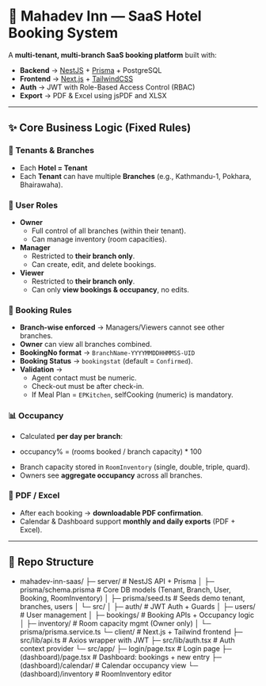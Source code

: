 # 🏨 Mahadev Inn — SaaS Hotel Booking System

A **multi-tenant, multi-branch SaaS booking platform** built with:

* **Backend** → [NestJS](https://nestjs.com/) + [Prisma](https://www.prisma.io/) + PostgreSQL  
* **Frontend** → [Next.js](https://nextjs.org/) + [TailwindCSS](https://tailwindcss.com/)  
* **Auth** → JWT with Role-Based Access Control (RBAC)  
* **Export** → PDF & Excel using jsPDF and XLSX  

---

## ✨ Core Business Logic (Fixed Rules)

### 🎯 Tenants & Branches
* Each **Hotel = Tenant**  
* Each **Tenant** can have multiple **Branches** (e.g., Kathmandu-1, Pokhara, Bhairawaha).  

### 👥 User Roles
* **Owner**
  * Full control of all branches (within their tenant).
  * Can manage inventory (room capacities).  
* **Manager**
  * Restricted to **their branch only**.
  * Can create, edit, and delete bookings.  
* **Viewer**
  * Restricted to **their branch only**.
  * Can only **view bookings & occupancy**, no edits.  

### 📝 Booking Rules
* **Branch-wise enforced** → Managers/Viewers cannot see other branches.  
* **Owner** can view all branches combined.  
* **BookingNo format** → `BranchName-YYYYMMDDHHMMSS-UID`  
* **Booking Status** → `bookingstat` (default = `Confirmed`).  
* **Validation** →  
  - Agent contact must be numeric.  
  - Check-out must be after check-in.  
  - If Meal Plan = `EPKitchen`, selfCooking (numeric) is mandatory.  

### 📊 Occupancy
* Calculated **per day per branch**:
- occupancy% = (rooms booked / branch capacity) * 100
* Branch capacity stored in `RoomInventory` (single, double, triple, quard).  
* Owners see **aggregate occupancy** across all branches.  

### 📄 PDF / Excel
* After each booking → **downloadable PDF confirmation**.  
* Calendar & Dashboard support **monthly and daily exports** (PDF + Excel).  

---

## 📂 Repo Structure

- mahadev-inn-saas/
├─ server/ # NestJS API + Prisma
│ ├─ prisma/schema.prisma # Core DB models (Tenant, Branch, User, Booking, RoomInventory)
│ ├─ prisma/seed.ts # Seeds demo tenant, branches, users
│ └─ src/
│ ├─ auth/ # JWT Auth + Guards
│ ├─ users/ # User management
│ ├─ bookings/ # Booking APIs + Occupancy logic
│ ├─ inventory/ # Room capacity mgmt (Owner only)
│ └─ prisma/prisma.service.ts
└─ client/ # Next.js + Tailwind frontend
├─ src/lib/api.ts # Axios wrapper with JWT
├─ src/lib/auth.tsx # Auth context provider
└─ src/app/
├─ login/page.tsx # Login page
├─ (dashboard)/page.tsx # Dashboard: bookings + new entry
├─ (dashboard)/calendar/ # Calendar occupancy view
└─ (dashboard)/inventory # RoomInventory editor
